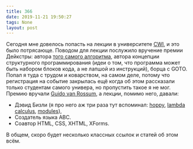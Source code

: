 ```yaml
---
title: 366
date: 2019-11-21 19:50:27
tags: None
layout: post
---
```


Сегодня мне довелось попасть на лекции в университете [CWI](https://en.wikipedia.org/wiki/Centrum_Wiskunde_%26_Informatica), и это было потрясающе. Поводом для лекции послужило вручение премии Дейкстры: автора [того самого алгоритма](https://ru.wikipedia.org/wiki/%D0%90%D0%BB%D0%B3%D0%BE%D1%80%D0%B8%D1%82%D0%BC_%D0%94%D0%B5%D0%B9%D0%BA%D1%81%D1%82%D1%80%D1%8B), автора концепции структурного программирования (идеи о том, что программа может быть набором блоков кода, а не лапшой из инструкций), борца с GOTO. Попал я туда с трудом и коварством, на самом деле, потому что регистрация на событие закрылась ещё когда об этом рассказали только студентам самого универа, но пропустить такое я не мог. Премию вручали [Guido van Rossum](https://ru.wikipedia.org/wiki/%D0%92%D0%B0%D0%BD_%D0%A0%D0%BE%D1%81%D1%81%D1%83%D0%BC,_%D0%93%D0%B2%D0%B8%D0%B4%D0%BE), а лекции, помимо него, давали:

+ Дэвид Бизли (я про него аж три раза тут вспоминал: [hoppy](https://t.me/itgram_channel/362), [lambda calculus](https://t.me/itgram_channel/309), [modules](https://t.me/itgram_channel/234)), 
+ Создатель языка ABC.
+ Соавтор HTML, CSS, XHTML, XForms.

В общем, скоро будет несколько классных ссылок и статей об этом всём.
